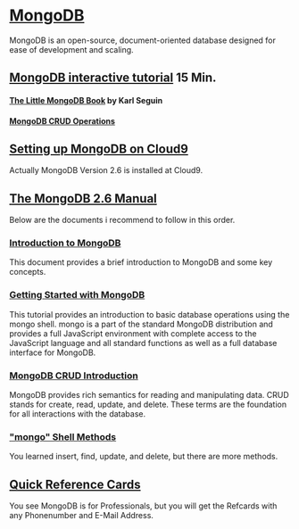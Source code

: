 # [MongoDB](https://www.mongodb.org/)
MongoDB is an open-source, document-oriented database designed for ease of development and scaling.

## [MongoDB interactive tutorial](http://mongly.openmymind.net/tutorial/index) 15 Min.
#### [The Little MongoDB Book](http://openmymind.net/mongodb.pdf) by Karl Seguin
#### [MongoDB CRUD Operations](https://docs.mongodb.org/v2.6/MongoDB-crud-guide-v2.6.pdf)

## [Setting up MongoDB on Cloud9](https://docs.c9.io/docs/setting-up-mongodb)
Actually MongoDB Version 2.6 is installed at Cloud9.

## [The MongoDB 2.6 Manual](https://docs.mongodb.org/v2.6/)
Below are the documents i recommend to follow in this order.

### [Introduction to MongoDB](https://docs.mongodb.org/v2.6/core/introduction/)
This document provides a brief introduction to MongoDB and some key concepts. 

### [Getting Started with MongoDB](https://docs.mongodb.org/v2.6/tutorial/getting-started/)
This tutorial provides an introduction to basic database operations using the mongo shell. mongo is a part of the standard MongoDB distribution and provides a full JavaScript environment with complete access to the JavaScript language and all standard functions as well as a full database interface for MongoDB.

### [MongoDB CRUD Introduction](https://docs.mongodb.org/v2.6/core/crud-introduction/)
MongoDB provides rich semantics for reading and manipulating data. 
CRUD stands for create, read, update, and delete. 
These terms are the foundation for all interactions with the database.

### ["mongo" Shell Methods](https://docs.mongodb.org/v2.6/reference/method/)
You learned insert, find, update, and delete, but there are more methods.

## [Quick Reference Cards](https://www.mongodb.com/collateral/quick-reference-cards)
You see MongoDB is for Professionals, but you will get the Refcards with any Phonenumber and E-Mail Address.